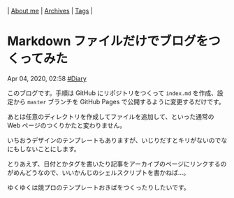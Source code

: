 | [About me](https://franknyro.github.io/blog/) | [Archives](https://franknyro.github.io/blog/archives) | [Tags](https://franknyro.github.io/blog/tags) | 

# Markdown ファイルだけでブログをつくってみた
Apr 04, 2020, 02:58 [#Diary](https://franknyro.github.io/blog/tags/diary)

このブログです。手順は GitHub にリポジトリをつくって `index.md` を作成、設定から `master` ブランチを GitHub Pages で公開するように変更するだけです。

あとは任意のディレクトリを作成してファイルを追加して、といった通常の Web ページのつくりかたと変わりません。

いちおうデザインのテンプレートもありますが、いじりだすとキリがないのでなにもしないことにします。

とりあえず、日付とかタグを書いたり記事をアーカイブのページにリンクするのがめんどうなので、いいかんじのシェルスクリプトを書かねば…。

ゆくゆくは競プロのテンプレートおきばをつくったりしたいです。